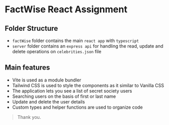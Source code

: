# **FactWise React Assignment**

## **Folder Structure**

- `factWise` folder contains the main `react app` with `typescript`
- `server` folder contains an `express api` for handling the read, update and delete operations on `celebrities.json` file

## **Main features**

- Vite is used as a module bundler
- Tailwind CSS is used to style the components as it similar to Vanilla CSS
- The application lets you see a list of secret society users
- Searching users on the basis of first or last name
- Update and delete the user details
- Custom types and helper functions are used to organize code

> Thank you.
